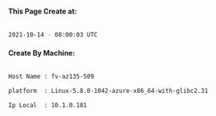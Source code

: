 
   
#### This Page Create at:

```bash

2021-10-14 - 08:00:03 UTC

```

#### Create By Machine:

```bash

Host Name : fv-az135-509

platform  : Linux-5.8.0-1042-azure-x86_64-with-glibc2.31

Ip Local  : 10.1.0.181

```

